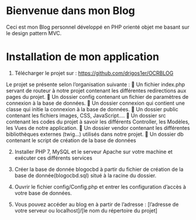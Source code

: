 # Bienvenue dans mon Blog 

Ceci est mon Blog personnel développé en PHP orienté objet me basant sur le design pattern MVC.


# Installation de mon application

1. Télécharger le projet  sur : https://github.com/drigos1er/OCRBLOG

Le projet se présente selon l’organisation suivante :
	Un fichier index.php servant de routeur à notre projet contenant les différentes redirections aux pages du projet.
	Un dossier config contenant un fichier de paramètres de connexion à la base de données.
	Un dossier connexion qui contient une classe qui initie la connexion à la base de données.
	Un dossier public contenant les fichiers images, CSS, JavaScript….
	Un dossier src contenant les codes du projet à savoir les différents Controller, les Modèles, les Vues de notre application.
	Un dossier vendor contenant les différentes bibliothèques externes (twig…) utilisés dans notre projet.
	Un dossier db contenant le script de création de la base de données

2. Installer PHP 7, MySQL   et le serveur Apache sur votre machine et exécuter ces différents services

3. Créer la base de donnée blogocbd à partir du fichier de création de la base de donnée(blogocbd.sql) situé à la racine du dossier.

4. Ouvrir le fichier config/Config.php et entrer les configuration d’accès à votre base de données.

5. Vous pouvez accéder au blog en à partir de l’adresse : [l’adresse de votre serveur ou localhost]/[le nom du répertoire du projet]



